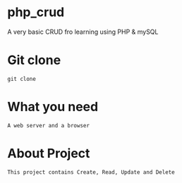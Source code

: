 # php_crud
A very basic CRUD fro learning using PHP &amp; mySQL


# Git clone
``` git clone ```

# What you need
``` A web server and a browser ```

# About Project
``` This project contains Create, Read, Update and Delete ```

